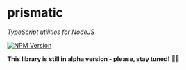 # prismatic

_TypeScript utilities for NodeJS_

[![NPM Version](https://img.shields.io/npm/v/%40giancosta86%2Fprismatic?style=for-the-badge&color=%2372df70)](https://www.npmjs.com/package/@giancosta86/prismatic)

**This library is still in alpha version - please, stay tuned!** 🤗🦋
